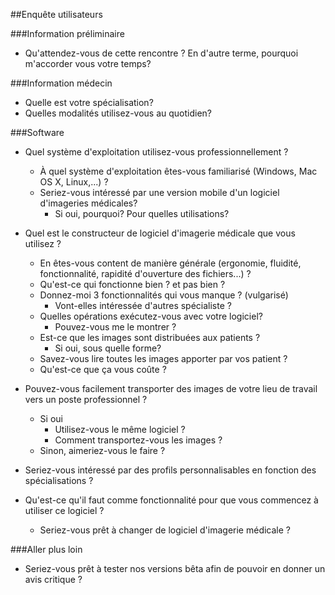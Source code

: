 ##Enquête utilisateurs 

###Information préliminaire

* Qu'attendez-vous de cette rencontre ? En d'autre terme, pourquoi m'accorder vous votre temps?

###Information médecin

* Quelle est votre spécialisation?
* Quelles modalités utilisez-vous au quotidien?

###Software

* Quel système d'exploitation utilisez-vous professionnellement ?
	* À quel système d'exploitation êtes-vous familiarisé (Windows, Mac OS X, Linux,...) ?
	* Seriez-vous intéressé par une version mobile d'un logiciel d'imageries médicales?
		* Si oui, pourquoi? Pour quelles utilisations?

* Quel est le constructeur de logiciel d'imagerie médicale que vous utilisez ?
	* En êtes-vous content de manière générale (ergonomie, fluidité, fonctionnalité, rapidité d'ouverture des fichiers...) ?
	* Qu'est-ce qui fonctionne bien ? et pas bien ?
	* Donnez-moi 3 fonctionnalités qui vous manque ? (vulgarisé)
		* Vont-elles intéressée d'autres spécialiste ?
	* Quelles opérations exécutez-vous avec votre logiciel?
		* Pouvez-vous me le montrer ?
	* Est-ce que les images sont distribuées aux patients ?
		* Si oui, sous quelle forme?
	* Savez-vous lire toutes les images apporter par vos patient ?
	* Qu'est-ce que ça vous coûte ?

* Pouvez-vous facilement transporter des images de votre lieu de travail vers un poste professionnel ?
	* Si oui
		* Utilisez-vous le même logiciel ?
		* Comment transportez-vous les images ?
	* Sinon, aimeriez-vous le faire ?

* Seriez-vous intéressé par des profils personnalisables en fonction des spécialisations ?

* Qu'est-ce qu'il faut comme fonctionnalité pour que vous commencez à utiliser ce logiciel ?
	* Seriez-vous prêt à changer de logiciel d'imagerie médicale ?

###Aller plus loin

* Seriez-vous prêt à tester nos versions bêta afin de pouvoir en donner un avis critique ?